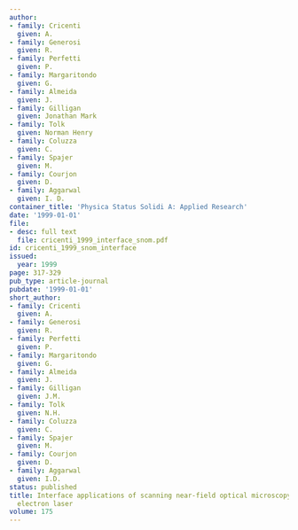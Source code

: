 ```yaml
---
author:
- family: Cricenti
  given: A.
- family: Generosi
  given: R.
- family: Perfetti
  given: P.
- family: Margaritondo
  given: G.
- family: Almeida
  given: J.
- family: Gilligan
  given: Jonathan Mark
- family: Tolk
  given: Norman Henry
- family: Coluzza
  given: C.
- family: Spajer
  given: M.
- family: Courjon
  given: D.
- family: Aggarwal
  given: I. D.
container_title: 'Physica Status Solidi A: Applied Research'
date: '1999-01-01'
file:
- desc: full text
  file: cricenti_1999_interface_snom.pdf
id: cricenti_1999_snom_interface
issued:
  year: 1999
page: 317-329
pub_type: article-journal
pubdate: '1999-01-01'
short_author:
- family: Cricenti
  given: A.
- family: Generosi
  given: R.
- family: Perfetti
  given: P.
- family: Margaritondo
  given: G.
- family: Almeida
  given: J.
- family: Gilligan
  given: J.M.
- family: Tolk
  given: N.H.
- family: Coluzza
  given: C.
- family: Spajer
  given: M.
- family: Courjon
  given: D.
- family: Aggarwal
  given: I.D.
status: published
title: Interface applications of scanning near-field optical microscopy with a free
  electron laser
volume: 175
---
```

